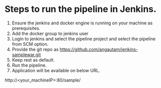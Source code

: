 # Steps to run the pipeline in Jenkins.

1. Ensure the jenkins and docker engine is running on your machine as prerequisites.
2. Add the docker group to jenkins user
3. Login to jenkins and select the pipeline project and select the pipeline from SCM option.
4. Provide the git repo as https://github.com/angautam/jenkins-samplewar.git
5. Keep rest as default.
6. Run the pipeline.
7. Application will be available on below URL.

http://<your_machineIP>:80/sample/
